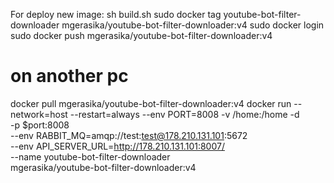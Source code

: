 For deploy new image:
sh build.sh
sudo docker tag youtube-bot-filter-downloader mgerasika/youtube-bot-filter-downloader:v4
sudo docker login
sudo docker push mgerasika/youtube-bot-filter-downloader:v4

# on another pc
docker pull mgerasika/youtube-bot-filter-downloader:v4
docker run --network=host --restart=always --env PORT=8008 -v /home:/home -d \
  -p $port:8008 \
  --env RABBIT_MQ=amqp://test:test@178.210.131.101:5672 \
  --env API_SERVER_URL=http://178.210.131.101:8007/ \
  --name youtube-bot-filter-downloader \
  mgerasika/youtube-bot-filter-downloader:v4




